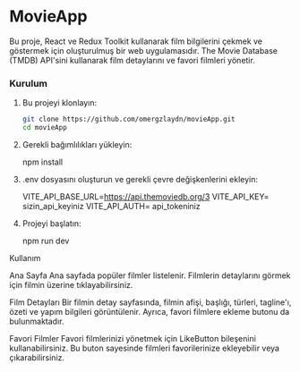 # MovieApp

Bu proje, React ve Redux Toolkit kullanarak film bilgilerini çekmek ve göstermek için oluşturulmuş bir web uygulamasıdır. The Movie Database (TMDB) API'sini kullanarak film detaylarını ve favori filmleri yönetir.


### Kurulum

1. Bu projeyi klonlayın:

   ```bash
   git clone https://github.com/omergzlaydn/movieApp.git
   cd movieApp

2. Gerekli bağımlılıkları yükleyin:

   npm install

3. .env dosyasını oluşturun ve gerekli çevre değişkenlerini ekleyin:

   VITE_API_BASE_URL=https://api.themoviedb.org/3
   VITE_API_KEY= sizin_api_keyiniz
   VITE_API_AUTH= api_tokeniniz


4. Projeyi başlatın:
   
   npm run dev


Kullanım

Ana Sayfa
Ana sayfada popüler filmler listelenir. Filmlerin detaylarını görmek için filmin üzerine tıklayabilirsiniz.

Film Detayları
Bir filmin detay sayfasında, filmin afişi, başlığı, türleri, tagline'ı, özeti ve yapım bilgileri görüntülenir. Ayrıca, favori filmlere ekleme butonu da bulunmaktadır.

Favori Filmler
Favori filmlerinizi yönetmek için LikeButton bileşenini kullanabilirsiniz. Bu buton sayesinde filmleri favorilerinize ekleyebilir veya çıkarabilirsiniz.



